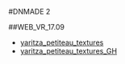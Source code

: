 #DNMADE 2

##WEB_VR_17.09
* [yaritza_petiteau_textures](../index_html/demo_VR.html)
* [yaritza_petiteau_textures_GH](https://ytzhtml.github.io/WEB_VR_v1/demo_VR.html)

